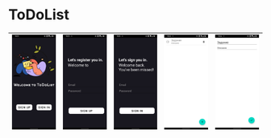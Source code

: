 # ToDoList

|![Screenshot 1.](./screens/screen1.jpg) | ![Screenshot 2.](./screens/screen2.jpg) |![Screenshot 3.](./screens/screen3.jpg) |![Screenshot 4.](./screens/screen4.jpg) |![Screenshot 5.](./screens/screen5.jpg) |
|---|---|---|---|---|

